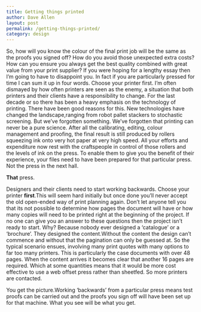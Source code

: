 ```yaml
---
title: Getting things printed
author: Dave Allen
layout: post
permalink: /getting-things-printed/
category: design
---
```

So, how will you know the colour of the final print job will be the same as the proofs you signed off? How do you avoid those unexpected extra costs? How can you ensure you always get the best quality combined with great value from your print supplier? If you were hoping for a lengthy essay then I&#8217;m going to have to disappoint you. In fact if you are particularly pressed for time I can sum it up in four words. Choose your printer first. I&#8217;m often dismayed by how often printers are seen as the enemy, a situation that both printers and their clients have a responsibility to change. <!--more-->For the last decade or so there has been a heavy emphasis on the technology of printing. There have been good reasons for this. New technologies have changed the landscape,ranging from robot pallet stackers to stochastic screening. But we&#8217;ve forgotten something. We&#8217;ve forgotten that printing can never be a pure science. After all the calibrating, editing, colour management and proofing, the final result is still produced by rollers squeezing ink onto very hot paper at very high speed. All your efforts and expenditure now rest with the craftspeople in control of those rollers and the levels of ink on the press. To enable them to give you the benefit of their experience, your files need to have been prepared for that particular press. Not the press in the next hall. 

**That** press.

Designers and their clients need to start working backwards. Choose your printer **first**.This will seem hard initially but once done you&#8217;ll never accept the old open-ended way of print planning again. Don&#8217;t let anyone tell you that its not possible to determine how pages the document will have or how many copies will need to be printed right at the beginning of the project. If no one can give you an answer to these questions then the project isn&#8217;t ready to start. Why? Because nobody ever designed a &#8216;catalogue&#8217; or a &#8216;brochure&#8217;. They designed the content.Without the content the design can&#8217;t commence and without that the pagination can only be guessed at. So the typical scenario ensues, involving many print quotes with many options to far too many printers. This is particularly the case documents with over 48 pages. When the content arrives it becomes clear that another 16 pages are required. Which at some quantities means that it would be more cost effective to use a web offset press rather than sheetfed. So more printers are contacted.

You get the picture.Working &#8216;backwards&#8217; from a particular press means test proofs can be carried out and the proofs you sign off will have been set up for that machine. What you see will be what you get.
